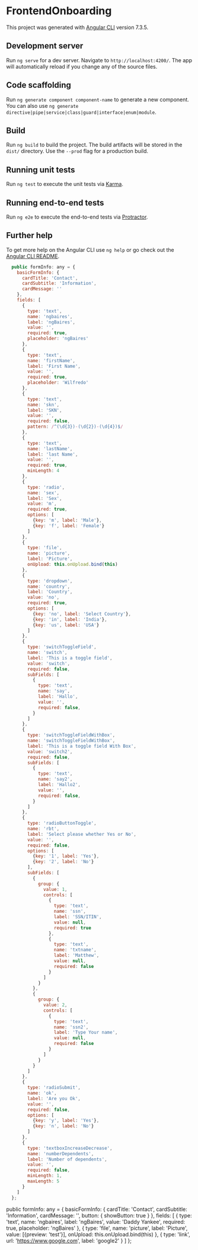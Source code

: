 # FrontendOnboarding

This project was generated with [Angular CLI](https://github.com/angular/angular-cli) version 7.3.5.

## Development server

Run `ng serve` for a dev server. Navigate to `http://localhost:4200/`. The app will automatically reload if you change any of the source files.

## Code scaffolding

Run `ng generate component component-name` to generate a new component. You can also use `ng generate directive|pipe|service|class|guard|interface|enum|module`.

## Build

Run `ng build` to build the project. The build artifacts will be stored in the `dist/` directory. Use the `--prod` flag for a production build.

## Running unit tests

Run `ng test` to execute the unit tests via [Karma](https://karma-runner.github.io).

## Running end-to-end tests

Run `ng e2e` to execute the end-to-end tests via [Protractor](http://www.protractortest.org/).

## Further help

To get more help on the Angular CLI use `ng help` or go check out the [Angular CLI README](https://github.com/angular/angular-cli/blob/master/README.md).



```javascript
  public formInfo: any = {
    basicFormInfo: {
      cardTitle: 'Contact',
      cardSubtitle: 'Information',
      cardMessage: ''
    },
    fields: [
      {
        type: 'text',
        name: 'ngbaires',
        label: 'ngBaires',
        value: '',
        required: true,
        placeholder: 'ngBaires'
      },
      {
        type: 'text',
        name: 'firstName',
        label: 'First Name',
        value: '',
        required: true,
        placeholder: 'Wilfredo'
      },
      {
        type: 'text',
        name: 'skn',
        label: 'SKN',
        value: '',
        required: false,
        pattern: /^(\d{3})-(\d{2})-(\d{4})$/
      },
      {
        type: 'text',
        name: 'lastName',
        label: 'last Name',
        value: '',
        required: true,
        minLength: 4
      },
      {
        type: 'radio',
        name: 'sex',
        label: 'Sex',
        value: 'm',
        required: true,
        options: [
          {key: 'm', label: 'Male'},
          {key: 'f', label: 'Female'}
        ]
      },
      {
        type: 'file',
        name: 'picture',
        label: 'Picture',
        onUpload: this.onUpload.bind(this)
      },
      {
        type: 'dropdown',
        name: 'country',
        label: 'Country',
        value: 'no',
        required: true,
        options: [
          {key: 'no', label: 'Select Country'},
          {key: 'in', label: 'India'},
          {key: 'us', label: 'USA'}
        ]
      },
      {
        type: 'switchToggleField',
        name: 'switch',
        label: 'This is a toggle field',
        value: 'switch',
        required: false,
        subFields: [
          {
            type: 'text',
            name: 'say',
            label: 'Hallo',
            value: '',
            required: false,
          }
        ]
      },
      {
        type: 'switchToggleFieldWithBox',
        name: 'switchToggleFieldWithBox',
        label: 'This is a toggle field With Box',
        value: 'switch2',
        required: false,
        subFields: [
          {
            type: 'text',
            name: 'say2',
            label: 'Hallo2',
            value: '',
            required: false,
          }
        ]
      },
      {
        type: 'radioButtonToggle',
        name: 'rbt',
        label: 'Select please whether Yes or No',
        value: '',
        required: false,
        options: [
          {key: '1', label: 'Yes'},
          {key: '2', label: 'No'}
        ],
        subFields: [
          {
            group: {
              value: 1,
              controls: [
                {
                  type: 'text',
                  name: 'ssn',
                  label: 'SSN/ITIN',
                  value: null,
                  required: true
                },
                {
                  type: 'text',
                  name: 'txtname',
                  label: 'Matthew',
                  value: null,
                  required: false
                }
              ]
            }
          },
          {
            group: {
              value: 2,
              controls: [
                {
                  type: 'text',
                  name: 'ssn2',
                  label: 'Type Your name',
                  value: null,
                  required: false
                }
              ]
            }
          }
        ]
      },
      {
        type: 'radioSubmit',
        name: 'ok',
        label: 'Are you Ok',
        value: '',
        required: false,
        options: [
          {key: 'y', label: 'Yes'},
          {key: 'n', label: 'No'}
        ]
      },
      {
        type: 'textboxIncreaseDecrease',
        name: 'numberDependents',
        label: 'Number of dependents',
        value: '',
        required: false,
        minLength: 1,
        maxLength: 5
      }
    ]
  };
```



  public formInfo: any = {
    basicFormInfo: {
      cardTitle: 'Contact',
      cardSubtitle: 'Information',
      cardMessage: '',
      button: { showButton: true }
    },
    fields: [
      {
        type: 'text',
        name: 'ngbaires',
        label: 'ngBaires',
        value: 'Daddy Yankee',
        required: true,
        placeholder: 'ngBaires'
      },
      {
        type: 'file',
        name: 'picture',
        label: 'Picture',
        value: [{preview: 'test'}],
        onUpload: this.onUpload.bind(this)
      },
      {
        type: 'link',
        url: 'https://www.google.com',
        label: 'google2'
      }
    ]
  };

